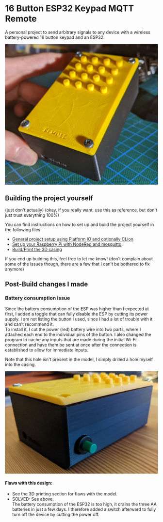 # 16 Button ESP32 Keypad MQTT Remote

A personal project to send arbitrary signals to any device with a wireless battery-powered 16 button keypad and an
ESP32.

![construct finished product](setup/construct-finished-product.jpg)

## Building the project yourself

(just don't actually) (okay, if you really want, use this as reference, but don't just trust everything 100%)

You can find instructions on how to set up and build the project yourself in the following files:

- [General project setup using Platform IO and optionally CLion](setup/setup.md)
- [Set up your Raspberry Pi with NodeRed and mosquitto](setup/raspi-setup.md)
- [Build/Print the 3D casing](setup/casing-3d.md)

If you end up building this, feel free to let me know!
(don't complain about some of the issues though, there are a few that I can't be bothered to fix anymore)

## Post-Build changes I made

### Battery consumption issue

Since the battery consumption of the ESP was higher than I expected at first, I added a toggle that can fully disable
the ESP by cutting its power supply.
I am not listing the button I used, since I had a lot of trouble with it and can't recommend it.  
To install it, I cut the power (red) battery wire into two parts, where I attached each end to the individual pins of
the button.
I also changed the program to cache any inputs that are made during the initial Wi-Fi connection and have them be sent at
once after the connection is established to allow for immediate inputs.

Note that this hole isn't present in the model, I simply drilled a hole myself into the casing.

![issue-power-supply-toggle.jpg](setup/issue-power-supply-toggle.jpg)

#### Flaws with this design:

- See the 3D printing section for flaws with the model.
- SOLVED: See above.  
  The battery consumption of the ESP32 is too high, it drains the three AA batteries in just a few days.
  I therefore added a switch afterward to fully turn off the device by cutting the power off.

